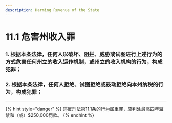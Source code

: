 ```yaml
---
description: Harming Revenue of the State
---
```


# 11.1 危害州收入罪

### 1. 根据本条法律，任何人以破坏、阻拦、威胁或试图进行上述行为的方式危害任何州立的收入运作机制，或州立的收入机构的行为，构成犯罪；


### 2. 根据本条法律，任何人拒绝、试图拒绝或鼓动拒绝向本州纳税的行为，构成犯罪；

***

{% hint style="danger" %}
违反刑法第11.1条的行为属重罪，应判处最高四年监禁和（或）$250,000罚款。
{% endhint %}